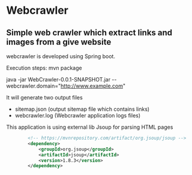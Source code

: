 # Webcrawler
Simple web crawler which extract links and images from a give website 
-------------------------------------------

webcrawler is developed using Spring boot.

Execution steps:
mvn package

java -jar WebCrawler-0.0.1-SNAPSHOT.jar --webcrawler.domain="http://www.example.com"

It will generate two output files
* sitemap.json    (output sitemap file which contains links)
* webcrawler.log  (Webcrawler application logs files) 

This application is using external lib Jsoup for parsing HTML pages


```xml
		<!-- https://mvnrepository.com/artifact/org.jsoup/jsoup -->
		<dependency>
			<groupId>org.jsoup</groupId>
			<artifactId>jsoup</artifactId>
			<version>1.8.3</version>
		</dependency>
```